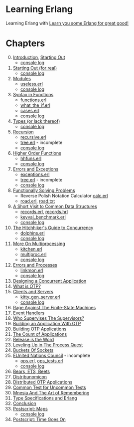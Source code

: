 # Learning Erlang

Learning Erlang with [Learn you some Erlang for great good!][lyse]

[lyse]: http://learnyousomeerlang.com/

# Chapters

0. <a href="http://learnyousomeerlang.com/introduction">Introduction</a>, <a href="http://learnyousomeerlang.com/starting-out">Starting Out</a>
    * [console log](log01.txt)
0. <a href="http://learnyousomeerlang.com/starting-out-for-real">Starting Out (for real)</a>
    * [console log](log02.txt)
0. <a href="http://learnyousomeerlang.com/modules">Modules</a>
    * [useless.erl](useless.erl)
    * [console log](log03.txt)
0. <a href="http://learnyousomeerlang.com/syntax-in-functions">Syntax in Functions</a>
    * [functions.erl](functions.erl)
    * [what_the_if.erl](what_the_if.erl)
    * [cases.erl](cases.erl)
    * [console log](log04.txt)
0. <a href="http://learnyousomeerlang.com/types-or-lack-thereof">Types (or lack thereof)</a>
    * [console log](log05.txt)
0. <a href="http://learnyousomeerlang.com/recursion">Recursion</a>
    * [recursive.erl](recursive.erl)
    * [tree.erl](tree.erl) - incomplete
    * [console log](log06.txt)
0. <a href="http://learnyousomeerlang.com/higher-order-functions">Higher Order Functions</a>
    * [hhfuns.erl](hhfuns.erl)
    * [console log](log07.txt)
0. <a href="http://learnyousomeerlang.com/errors-and-exceptions">Errors and Exceptions</a>
    * [exceptions.erl](exceptions.erl)
    * [tree.erl](tree.erl) - incomplete
    * [console log](log08.txt)
0. <a href="http://learnyousomeerlang.com/functionally-solving-problems">Functionally Solving Problems</a>
    * Reverse Polish Notation Calculator [calc.erl](calc.erl)
    * [road.erl](road.erl), [road.txt](road.txt)
0. <a href="http://learnyousomeerlang.com/a-short-visit-to-common-data-structures">A Short Visit to Common Data Structures</a>
    * [records.erl](records.erl), [records.hrl](records.hrl)
    * [keyval_benchmark.erl](keyval_benchmark.erl)
    * [console log](log10.txt)
0. <a href="http://learnyousomeerlang.com/the-hitchhikers-guide-to-concurrency">The Hitchhiker's Guide to Concurrency</a>
    * [dolphins.erl](dolphins.erl)
    * [console log](log11.txt)
0. <a href="http://learnyousomeerlang.com/more-on-multiprocessing">More On Multiprocessing</a>
    * [kitchen.erl](kitchen.erl)
    * [multiproc.erl](multiproc.erl)
    * [console log](log12.txt)
0. <a href="http://learnyousomeerlang.com/errors-and-processes">Errors and Processes</a>
    * [linkmon.erl](linkmon.erl)
    * [console log](log13.txt)
0. <a href="http://learnyousomeerlang.com/designing-a-concurrent-application">Designing a Concurrent Application</a>
0. <a href="http://learnyousomeerlang.com/what-is-otp">What is OTP?</a>
0. <a href="http://learnyousomeerlang.com/clients-and-servers">Clients and Servers</a>
    * [kitty_gen_server.erl](kitty_gen_server.erl)
    * [console log](log16.txt)
0. <a href="http://learnyousomeerlang.com/finite-state-machines">Rage Against The Finite-State Machines</a>
0. <a href="http://learnyousomeerlang.com/event-handlers">Event Handlers</a>
0. <a href="http://learnyousomeerlang.com/supervisors">Who Supervises The Supervisors?</a>
0. <a href="http://learnyousomeerlang.com/building-applications-with-otp">Building an Application With OTP</a>
0. <a href="http://learnyousomeerlang.com/building-otp-applications">Building OTP Applications</a>
0. <a href="http://learnyousomeerlang.com/the-count-of-applications">The Count of Applications</a>
0. <a href="http://learnyousomeerlang.com/release-is-the-word">Release is the Word</a>
0. <a href="http://learnyousomeerlang.com/relups">Leveling Up in The Process Quest</a>
0. <a href="http://learnyousomeerlang.com/buckets-of-sockets">Buckets Of Sockets</a>
0. <a href="http://learnyousomeerlang.com/eunit">EUnited Nations Council</a> - incomplete
    * [ops.erl](ops.erl), [ops_tests.erl](ops_tests.erl)
    * [console log](log26.txt)
0. <a href="http://learnyousomeerlang.com/ets">Bears, ETS, Beets</a>
0. <a href="http://learnyousomeerlang.com/distribunomicon">Distribunomicon</a>
0. <a href="http://learnyousomeerlang.com/distributed-otp-applications">Distributed OTP Applications</a>
0. <a href="http://learnyousomeerlang.com/common-test-for-uncommon-tests">Common Test for Uncommon Tests</a>
0. <a href="http://learnyousomeerlang.com/mnesia">Mnesia And The Art of Remembering</a>
0. <a href="http://learnyousomeerlang.com/dialyzer">Type Specifications and Erlang</a>
0. <a href="http://learnyousomeerlang.com/conclusion">Conclusion</a>
0. <a href="http://learnyousomeerlang.com/maps">Postscript: Maps</a>
    * [console log](log34.txt)
0. <a href="http://learnyousomeerlang.com/time">Postscript: Time Goes On</a>
